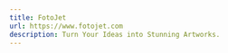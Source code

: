 ```yaml
---
title: FotoJet
url: https://www.fotojet.com
description: Turn Your Ideas into Stunning Artworks.
---
```

